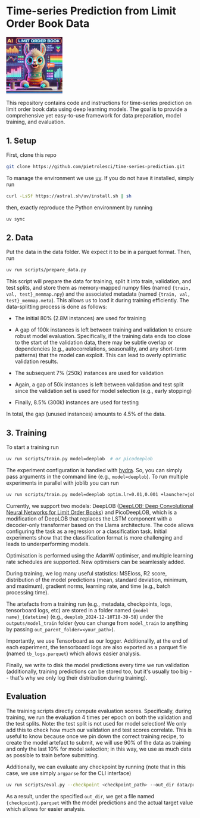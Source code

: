 # Time-series Prediction from Limit Order Book Data


<img src="assets/dalle_image.png" alt="DALL-E generated image" style="width: 30%;">

This repository contains code and instructions for time-series prediction on limit order book data using deep learning models. The goal is to provide a comprehensive yet easy-to-use framework for data preparation, model training, and evaluation.


## 1. Setup

First, clone this repo

```bash
git clone https://github.com/pietrolesci/time-series-prediction.git
```

To manage the environment we use [uv](https://docs.astral.sh/uv/getting-started/installation/). If you do not have it installed, simply run

```bash
curl -LsSf https://astral.sh/uv/install.sh | sh
```

then, exactly reproduce the Python environment by running

```bash
uv sync
```



## 2. Data

Put the data in the data folder. We expect it to be in a parquet format. Then, run

```bash
uv run scripts/prepare_data.py
```

This script will prepare the data for training, split it into train, validation, and test splits, and store them as memory-mapped numpy files (named `{train, val, test}_memmap.npy`) and the associated metadata (named `{train, val, test}_memmap.meta`). This allows us to load it during training efficiently. The data-splitting process is done as follows:

- The initial 80% (2.8M instances) are used for training

- A gap of 100k instances is left between training and validation to ensure robust model evaluation. Specifically, if the training data ends too close to the start of the validation data, there may be subtle overlap or dependencies (e.g., autocorrelations, seasonality, and any short-term patterns) that the model can exploit. This can lead to overly optimistic validation results.

- The subsequent 7% (250k) instances are used for validation

- Again, a gap of 50k instances is left between validation and test split since the validation set is used for model selection (e.g., early stopping)

- Finally, 8.5% (300k) instances are used for testing

In total, the gap (unused instances) amounts to 4.5% of the data.




## 3. Training

To start a training run

```bash
uv run scripts/train.py model=deeplob  # or picodeeplob
```

The experiment configuration is handled with [hydra](https://hydra.cc/). So, you can simply pass arguments in the command line (e.g., `model=deeplob`). To run multiple experiments in parallel with joblib you can run

```bash
uv run scripts/train.py model=deeplob optim.lr=0.01,0.001 +launcher=joblib
```

Currently, we support two models: DeepLOB ([DeepLOB: Deep Convolutional Neural Networks for Limit Order Books](https://arxiv.org/abs/1808.03668)) and PicoDeepLOB, which is a modification of DeepLOB that replaces the LSTM component with a decoder-only transformer based on the Llama architecture. The code allows configuring the task as a regression or a classification task. Initial experiments show that the classification format is more challenging and leads to underperforming models.

Optimisation is performed using the AdamW optimiser, and multiple learning rate schedules are supported. New optimisers can be seamlessly added.

During training, we log many useful statistics: MSEloss, R2 score, distribution of the model predictions (mean, standard deviation, minimum, and maximum), gradient norms, learning rate, and time (e.g., batch processing time).

The artefacts from a training run (e.g., metadata, checkpoints, logs, tensorboard logs, etc) are stored in a folder named `{model name}_{datetime}` (e.g., `deeplob_2024-12-10T18-39-58`) under the `outputs/model_train` folder (you can change from `model_train` to anything by passing `out_parent_folder=<your_path>`).

Importantly, we use Tensorboard as our logger. Additionallly, at the end of each experiment, the tensorboard logs are also exported as a parquet file (named `tb_logs.parquet`) which allows easier analysis.

Finally, we write to disk the model predictions every time we run validation (additionally, training predictions can be stored too, but it's usually too big -- that's why we only log their distribution during training).




## Evaluation

The training scripts directly compute evaluation scores. Specifically, during training, we run the evaluation 4 times per epoch on both the validation and the test splits. Note: the test split is not used for model selection! We only add this to check how much our validation and test scores correlate. This is useful to know because once we pin down the correct training recipe, to create the model artefact to submit, we will use 90% of the data as training and only the last 10% for model selection; in this way, we use as much data as possible to train before submitting.

Additionally, we can evaluate any checkpoint by running (note that in this case, we use simply `argparse` for the CLI interface)

```bash
uv run scripts/eval.py --checkpoint <checkpoint_path> --out_dir data/predictions
```

As a result, under the specified `out_dir`, we get a file named `{checkpoint}.parquet` with the model predictions and the actual target value which allows for easier analysis. 



